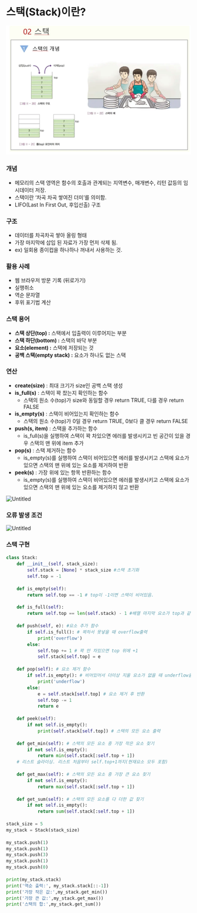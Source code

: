 # 스택(Stack)이란?

![alt text](image.png)

### 개념

- 메모리의 스택 영역은 함수의 호출과 관계되는 지역변수, 매개변수, 리턴 값등의 임시데이터 저장.
- 스택이란 ‘차곡 차곡 쌓여진 더미’를 의미함.
- LIFO(Last In First Out, 후입선출) 구조

### 구조

- 데이터를 차곡차곡 쌓아 올링 형태
- 가장 마지막에 삽입 된 자료가 가장 먼저 삭제 됨.
- ex) 일회용 종이컵을 하나하나 꺼내서 사용하는 것.

### 활용 사례

- 웹 브라우저 방문 기록 (뒤로가기)
- 실행취소
- 역순 문자열
- 후위 표기법 계산

### **스택 용어**

- **스택 상단(top) :** 스택에서 입출력이 이루어지는 부분
- **스택 하단(bottom) :** 스택의 바닥 부분
- **요소(element) :** 스택에 저장되는 것
- **공백 스택(empty stack) :** 요소가 하나도 없는 스택

### 연산

- **create(size)** : 최대 크기가 size인 공백 스택 생성
- **is_full(s)** : 스택이 꽉 찼는지 확인하는 함수
    - 스택의 원소 수(top)가 size와 동일할 경우 return TRUE, 다를 경우 return FALSE
- **is_empty(s)** : 스택이 비어있는지 확인하는 함수
    - 스택의 원소 수(top)가 0일 경우 return TRUE, 0보다 클 경우 return FALSE
- **push(s, item)** :  스택을 추가하는 함수
    - is_full(s)을 실행하여 스택이 꽉 차있으면 에러를 발생시키고 빈 공간이 있을 경우 스택의 맨 위에 item 추가
- **pop(s)** : 스택 제거하는 함수
    - is_empty(s)를 실행하여 스택이 비어있으면 에러를 발생시키고 스택에 요소가 있으면 스택의 맨 위에 있는 요소를 제거하여 반환
- **peek(s)** : 가장 위에 있는 항목 반환하는 함수
    - is_empty(s)를 실행하여 스택이 비어있으면 에러를 발생시키고 스택에 요소가 있으면 스택의 맨 위에 있는 요소를 제거하지 않고 반환

![Untitled](https://prod-files-secure.s3.us-west-2.amazonaws.com/5af00c9a-3d05-448f-a1d8-fe2258567f98/3c38ba11-29c2-43b9-9bf4-a5b588b8afb0/Untitled.png)

### 오류 발생 조건

![Untitled](https://prod-files-secure.s3.us-west-2.amazonaws.com/5af00c9a-3d05-448f-a1d8-fe2258567f98/2d901159-e0c3-43a1-a10c-0bfda2a34d52/Untitled.png)

### 스택 구현

```python
class Stack:
    def __init__(self, stack_size):   
        self.stack = [None] * stack_size #스택 초기화 
        self.top = -1 

    def is_empty(self):
        return self.top == -1 # top이 -1이면 스택이 비어있음.

    def is_full(self):
        return self.top == len(self.stack) - 1 #배열 마지막 요소가 top과 같으면 꽉참

    def push(self, e): #요소 추가 함수
        if self.is_full(): # 꽉차서 못넣을 때 overflow출력
            print('overflow')
        else:
            self.top += 1 # 꽉 안 차있으면 top 위에 +1
            self.stack[self.top] = e

    def pop(self): # 요소 제거 함수
        if self.is_empty(): # 비어있어서 더이상 지울 요소가 없을 때 underflow출력
            print('underflow')
        else:
            e = self.stack[self.top] # 요소 제거 후 반환
            self.top -= 1
            return e

    def peek(self):
        if not self.is_empty():
            print(self.stack[self.top]) # 스택의 모든 요소 출력

    def get_min(self): # 스택의 모든 요소 중 가장 작은 요소 찾기
        if not self.is_empty():
            return min(self.stack[:self.top + 1])
    # 리스트 슬라이싱. 리스트 처음부터 self.top+1까지(현재요소 모두 포함)
        
    def get_max(self): # 스택의 모든 요소 중 가장 큰 요소 찾기
        if not self.is_empty():
            return max(self.stack[:self.top + 1])
        
    def get_sum(self): # 스택의 모든 요소를 다 더한 값 찾기
        if not self.is_empty():
            return sum(self.stack[:self.top + 1])
		
stack_size = 5
my_stack = Stack(stack_size)

my_stack.push(1)
my_stack.push(1)
my_stack.push(3)
my_stack.push(1)
my_stack.push(0)

print(my_stack.stack)
print('역순 출력:', my_stack.stack[::-1])
print('가장 작은 값:',my_stack.get_min())
print('가장 큰 값:',my_stack.get_max())
print('스택의 합:',my_stack.get_sum())
```